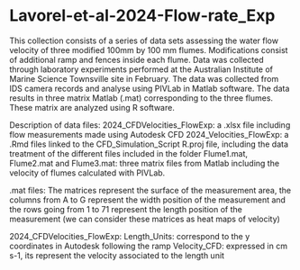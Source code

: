 # Lavorel-et-al-2024-Flow-rate_Exp
This collection consists of a series of data sets assessing the water flow velocity of three modified 100mm by 100 mm flumes. Modifications consist of additional ramp and fences inside each flume. Data was collected through laboratory experiments performed at the Australian Institute of Marine Science Townsville site in February. The data was collected from IDS camera records and analyse using PIVLab in Matlab software. The data results in three matrix Matlab (.mat) corresponding to the three flumes. These matrix are analyzed using R software.

Description of data files:
	2024_CFDVelocities_FlowExp: a .xlsx file including flow measurements made using Autodesk CFD
	2024_Velocities_FlowExp: a .Rmd files linked to the CFD_Simulation_Script R.proj file, including the data treatment of the different files included in the folder
	Flume1.mat, Flume2.mat and Flume3.mat: three matrix files from Matlab including the velocity of flumes calculated with PIVLab.

.mat files:
	The matrices represent the surface of the measurement area, the columns from A to G represent the width position of the measurement and the rows going from 1 to 71 represent the length position of the measurement (we can consider these matrices as heat maps of velocity)

2024_CFDVelocities_FlowExp:
	Length_Units: correspond to the y coordinates in Autodesk following the ramp
	Velocity_CFD: expressed in cm s-1, its represent the velocity associated to the length unit 
